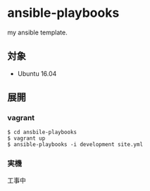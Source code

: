 # ansible-playbooks
my ansible template.

## 対象
- Ubuntu 16.04

## 展開
### vagrant
```
$ cd ansbile-playbooks
$ vagrant up
$ ansible-playbooks -i development site.yml
```

### 実機
工事中
